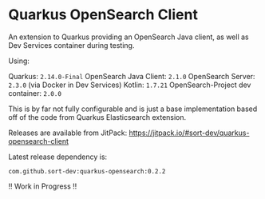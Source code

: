 # Quarkus OpenSearch Client

An extension to Quarkus providing an OpenSearch Java client, as well as Dev Services container during testing.

Using:

Quarkus: `2.14.0-Final`
OpenSearch Java Client: `2.1.0`
OpenSearch Server: `2.3.0`  (via Docker in Dev Services)
Kotlin: `1.7.21`
OpenSearch-Project dev container: `2.0.0`

This is by far not fully configurable and is just a base implementation based off of the code from Quarkus Elasticsearch extension.

Releases are available from JitPack: https://jitpack.io/#sort-dev/quarkus-opensearch-client

Latest release dependency is:
```text
com.github.sort-dev:quarkus-opensearch:0.2.2
```

!! Work in Progress !!
